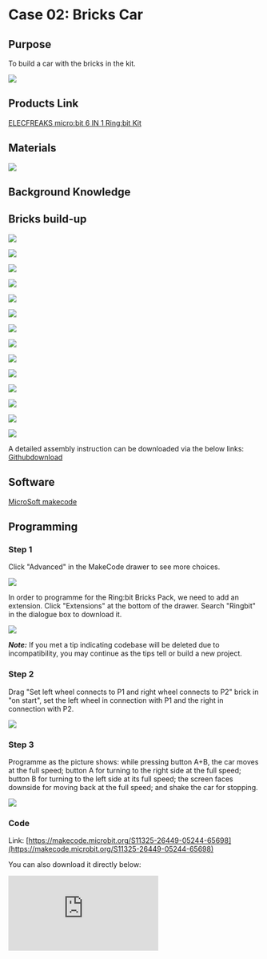 # Case 02: Bricks Car

## Purpose


 To build a car with the bricks in the kit.

![](https://wiki-media-ef.oss-cn-hongkong.aliyuncs.com//images/Ringbit_Bricks_Pack_case_en_02_01.png)


## Products Link

[ELECFREAKS micro:bit 6 IN 1 Ring:bit Kit](https://www.elecfreaks.com/ring-bit-bricks-pack.html)




## Materials




![](https://wiki-media-ef.oss-cn-hongkong.aliyuncs.com//images/Ringbit_Bricks_Pack_case_en_02_02.png)



## Background Knowledge



## Bricks build-up





![](https://wiki-media-ef.oss-cn-hongkong.aliyuncs.com//images/Ringbit_Bricks_Pack_step_02_01.png)

![](https://wiki-media-ef.oss-cn-hongkong.aliyuncs.com//images/Ringbit_Bricks_Pack_step_02_02.png)

![](https://wiki-media-ef.oss-cn-hongkong.aliyuncs.com//images/Ringbit_Bricks_Pack_step_02_03.png)

![](https://wiki-media-ef.oss-cn-hongkong.aliyuncs.com//images/Ringbit_Bricks_Pack_step_02_04.png)

![](https://wiki-media-ef.oss-cn-hongkong.aliyuncs.com//images/Ringbit_Bricks_Pack_step_02_05.png)

![](https://wiki-media-ef.oss-cn-hongkong.aliyuncs.com//images/Ringbit_Bricks_Pack_step_02_06.png)

![](https://wiki-media-ef.oss-cn-hongkong.aliyuncs.com//images/Ringbit_Bricks_Pack_step_02_07.png)

![](https://wiki-media-ef.oss-cn-hongkong.aliyuncs.com//images/Ringbit_Bricks_Pack_step_02_08.png)

![](https://wiki-media-ef.oss-cn-hongkong.aliyuncs.com//images/Ringbit_Bricks_Pack_step_02_09.png)

![](https://wiki-media-ef.oss-cn-hongkong.aliyuncs.com//images/Ringbit_Bricks_Pack_step_02_10.png)

![](https://wiki-media-ef.oss-cn-hongkong.aliyuncs.com//images/Ringbit_Bricks_Pack_step_02_11.png)

![](https://wiki-media-ef.oss-cn-hongkong.aliyuncs.com//images/Ringbit_Bricks_Pack_step_02_12.png)

![](https://wiki-media-ef.oss-cn-hongkong.aliyuncs.com//images/Ringbit_Bricks_Pack_step_02_13.png)

![](https://wiki-media-ef.oss-cn-hongkong.aliyuncs.com//images/Ringbit_Bricks_Pack_step_02_14.png)









A detailed assembly instruction can be downloaded via the below links:
[Githubdownload ](https://github.com/elecfreaks/learn-cn/raw/master/microbitKit/ring_bit_bricks_pack/files/Ringbit_Bricks_Pack_step_02_v1.1.pdf)

## Software


[MicroSoft makecode](https://makecode.microbit.org/#)

## Programming



### Step 1

 Click "Advanced" in the MakeCode drawer to see more choices.



![](https://wiki-media-ef.oss-cn-hongkong.aliyuncs.com//images/Ringbit_Bricks_Pack_case_en_02_03.png)







In order to programme for the Ring:bit Bricks Pack, we need to add an extension. Click  "Extensions" at the bottom of the drawer. Search "Ringbit" in the dialogue box to download it.




![](https://wiki-media-ef.oss-cn-hongkong.aliyuncs.com//images/Ringbit_Bricks_Pack_case_en_02_04.png)




***Note:*** If you met a tip indicating codebase will be deleted due to incompatibility, you may continue as the tips tell or build a new project.

### Step 2

Drag "Set left wheel connects to P1 and right wheel connects to P2" brick in "on start", set the left wheel in connection with P1 and the right in connection with P2.



![](https://wiki-media-ef.oss-cn-hongkong.aliyuncs.com//images/Ringbit_Bricks_Pack_case_en_02_05.png)



### Step 3

Programme as the picture shows: while pressing button A+B, the car moves at the full speed; button A for turning to the right side at the full speed; button B for turning to the left side at its full speed; the screen faces downside for moving back at the full speed; and shake the car for stopping.



![](https://wiki-media-ef.oss-cn-hongkong.aliyuncs.com//images/Ringbit_Bricks_Pack_case_en_02_06.png)




### Code

Link: [https://makecode.microbit.org/S11325-26449-05244-65698](https://makecode.microbit.org/S11325-26449-05244-65698)

You can also download it directly below:

<div
    style={{
        position: 'relative',
        paddingBottom: '60%',
        overflow: 'hidden',
    }}
>
    <iframe
        src="https://makecode.microbit.org/S11325-26449-05244-65698"
        frameborder="0"
        sandbox="allow-popups allow-forms allow-scripts allow-same-origin"
        style={{
            position: 'absolute',
            width: '100%',
            height: '100%',
        }}
    />
</div>

### Result

While pressing button A+B, the car moves at the full speed; button A for turning to the right side at the full speed; button B for turning to the left side at its full speed; the screen faces downside for moving back at the full speed; and shake the car for stopping.


## Exploration


## FAQ

## Relevant File

In 1769, the Frenchman N.J. Guinou built the world's first steam-powered three-wheeler, which was named "Capo Oré".The world's first car was successfully developed by the German Carl Benz in October 1885. It gives a basic structure for the cars, and even the present cars can't jump out of this box. He applied to the German Patent Office for a patent for an automobile invention on January 29th, 1886, and was officially approved for publication on November 2rd of the same year. Therefore, January 29th, 1886 is recognized as the world's auto birthday, that patent certificate also becomes the world's first automobile patent.

In 1885, the German Gottlieb Daimler invented the first four-wheeler. Benz and Daimler are people recognized as the inventor of an internal combustion engine-powered car, their inventions were the most important milestone in the history of the car, both of them are therefore world known as the "father of the automobile."

